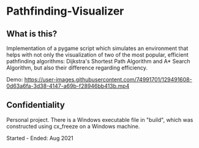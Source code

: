 # Pathfinding-Visualizer
## What is this?
Implementation of a pygame script which simulates an environment that helps with not only the visualization of two of the most popular, efficient pathfinding algorithms: Dijkstra's Shortest Path Algorithm and A* Search Algorithm, but also their difference regarding efficiency.

Demo: https://user-images.githubusercontent.com/74991701/129491608-0d63a6fa-3d38-4147-a69b-f28946bb413b.mp4

## Confidentiality
Personal project. There is a Windows executable file in "build", which was constructed using cx_freeze on a Windows machine.

Started - Ended: Aug 2021
